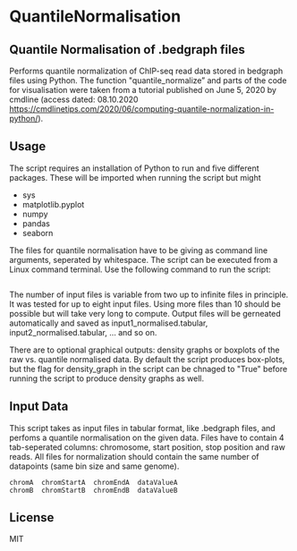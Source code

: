 # QuantileNormalisation
## Quantile Normalisation of .bedgraph files

Performs quantile normalization of ChIP-seq read data stored in bedgraph files using Python. The function "quantile_normalize” and parts of the code for visualisation were taken from a tutorial published on June 5, 2020 by cmdline (access dated: 08.10.2020 https://cmdlinetips.com/2020/06/computing-quantile-normalization-in-python/).

## Usage
The script requires an installation of Python to run and five different packages. These will be imported when running the script but might 
- sys
- matplotlib.pyplot
- numpy
- pandas
- seaborn

The files for quantile normalisation have to be giving as command line arguments, seperated by whitespace. The script can be executed from a Linux command terminal. Use the following command to run the script:

```python QuantileNormalisation.py input1 input2 input3
```

The number of input files is variable from two up to infinite files in principle. It was tested for up to eight input files. Using more files than 10 should be possible but will take very long to compute.
Output files will be gerneated automatically and saved as input1_normalised.tabular, input2_normalised.tabular, ... and so on.

There are to optional graphical outputs: density graphs or boxplots of the raw vs. quantile normalised data. By default the script produces box-plots, but the flag for density_graph in the script can be chnaged to "True" before running the script to produce density graphs as well.

## Input Data
This script takes as input files in tabular format, like .bedgraph files, and perfoms a quantile normalisation on the given data. Files have to contain 4 tab-seperated columns: chromosome, start position, stop position and raw reads. All files for normalization should contain the same number of datapoints (same bin size and same genome).
```
chromA  chromStartA  chromEndA  dataValueA
chromB  chromStartB  chromEndB  dataValueB
```


## License

MIT
